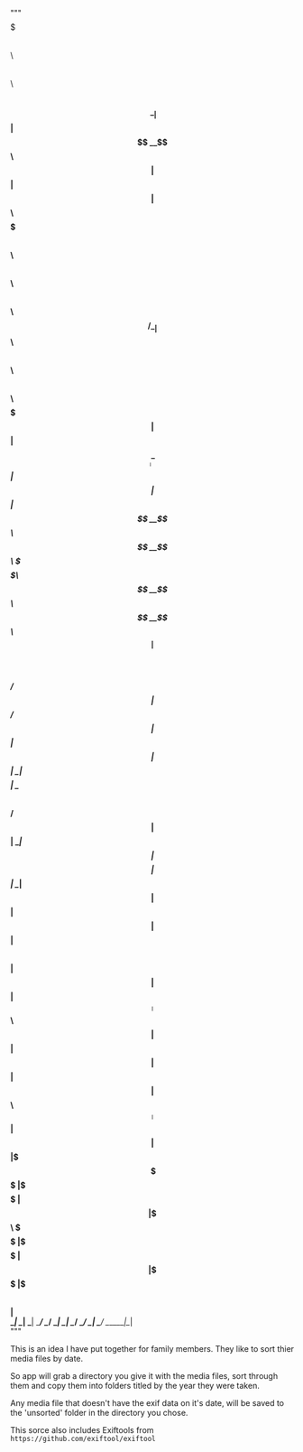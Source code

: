 
"""
$$$$$$$\  $$\             $$\                                          $$$$$$\                       $$\                         
$$  __$$\ \__|            $$ |                                        $$  __$$\                      $$ |                        
$$ |  $$ |$$\  $$$$$$$\ $$$$$$\   $$\   $$\  $$$$$$\   $$$$$$\        $$ /  \__| $$$$$$\   $$$$$$\ $$$$$$\    $$$$$$\   $$$$$$\  
$$$$$$$  |$$ |$$  _____|\_$$  _|  $$ |  $$ |$$  __$$\ $$  __$$\       \$$$$$$\  $$  __$$\ $$  __$$\\_$$  _|  $$  __$$\ $$  __$$\ 
$$  ____/ $$ |$$ /        $$ |    $$ |  $$ |$$ |  \__|$$$$$$$$ |       \____$$\ $$ /  $$ |$$ |  \__| $$ |    $$$$$$$$ |$$ |  \__|
$$ |      $$ |$$ |        $$ |$$\ $$ |  $$ |$$ |      $$   ____|      $$\   $$ |$$ |  $$ |$$ |       $$ |$$\ $$   ____|$$ |      
$$ |      $$ |\$$$$$$$\   \$$$$  |\$$$$$$  |$$ |      \$$$$$$$\       \$$$$$$  |\$$$$$$  |$$ |       \$$$$  |\$$$$$$$\ $$ |      
\__|      \__| \_______|   \____/  \______/ \__|       \_______|       \______/  \______/ \__|        \____/  \_______|\__|      
"""                  
									
									
 This is an idea I have put together for family members. They like to sort thier media files by date.
 
 So app will grab a directory you give it with the media files, sort through them and copy them into folders titled by the year they 
 were taken.
 
 Any media file that doesn't have the exif data on it's date, will be saved to the 'unsorted' folder in the directory you chose.
 
 
 This sorce also includes Exiftools from `https://github.com/exiftool/exiftool`
